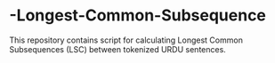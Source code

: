# -Longest-Common-Subsequence
This repository contains script for calculating Longest Common Subsequences (LSC) between tokenized URDU sentences.
